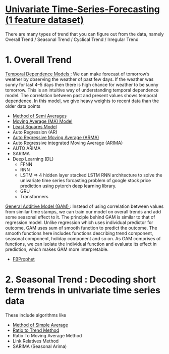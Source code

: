 # <ins> Univariate Time-Series-Forecasting (1 feature dataset) </ins>

There are many types of trend that you can figure out from the data, namely Overall Trend / Seasonal Trend / Cyclical Trend / Irregular Trend

# 1. Overall Trend

<ins> Temporal Dependence Models </ins> : We can make forecast of tomorrow’s weather by observing the weather of past few days. If the weather was sunny for last 4–5 days then there is high chance for weather to be sunny tomorrow. This is an intuitive way of understanding temporal dependence model. The correlation between past and present values shows temporal dependence. In this model, we give heavy weights to recent data than the older data points

- [Method of Semi Averages](https://github.com/khetansarvesh/Time-Series-Modelling/blob/main/univariate_time_series/Semi%20Average%20Model.pdf)
- [Moving Average (MA) Model](https://github.com/khetansarvesh/Time-Series-Modelling/blob/main/univariate_time_series/MA.pdf)
- [Least Squares Model](https://github.com/khetansarvesh/Time-Series-Modelling/blob/main/univariate_time_series/Least%20Squares%20Model.pdf)
- Auto Regression (AR)
- [Auto Regressive Moving Average (ARMA)](https://www.youtube.com/watch?v=8t11SmVD8dU)
- Auto Regressive integrated Moving Average (ARIMA)
- AUTO ARIMA
- SARIMA
- Deep Learning (DL)
    - FFNN
    - RNN
    - LSTM => 4 hidden layer stacked LSTM RNN architecture to solve the univariate time series forcasting problem of google stock price prediction using pytorch deep learning library.
    - GRU
    - Transformers 

<ins> General Additive Model (GAM) </ins> : Instead of using correlation between values from similar time stamps, we can train our model on overall trends and add some seasonal effect to it. The principle behind GAM is similar to that of regression model. Unlike regression which uses individual predictor for outcome, GAM uses sum of smooth function to predict the outcome. The smooth functions here includes functions describing trend component, seasonal component, holiday component and so on. As GAM comprises of functions, we can isolate the individual function and evaluate its effect in prediction, which makes GAM more interpretable.

- [FBProphet](https://www.youtube.com/watch?v=09tg5fU4T6A)




# 2. Seasonal Trend : Decoding short term trends in univariate time series data
These include algorithms like 
- [Method of Simple Average](https://github.com/khetansarvesh/Time-Series-Modelling/blob/main/univariate_time_series/seasonal_trend/Simple%20Average.pdf)
- [Ratio to Trend Method](https://github.com/khetansarvesh/Time-Series-Modelling/blob/main/univariate_time_series/seasonal_trend/Ratio%20To%20Trend.pdf)
- Ratio To Moving Average Method
- Link Relatives Method
- SARIMA (Seasonal Arima)
